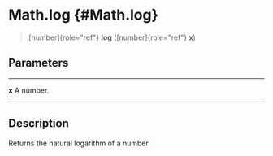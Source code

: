 Math.log {#Math.log}
========

> [number]{role="ref"} **log** ([number]{role="ref"} **x**)

Parameters
----------

  ------- -----------
  **x**   A number.
  ------- -----------

Description
-----------

Returns the natural logarithm of a number.
